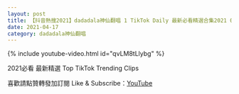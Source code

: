 ```yaml
---
layout: post
title: 【抖音熱搜2021】dadadala神仙翻唱 1 TikTok Daily 最新必看精選合集2021 04 17
date: 2021-04-17
category: dadadala神仙翻唱
---
```


{% include youtube-video.html id="qvLM8tLlybg" %}

2021必看 最新精選 Top TikTok Trending Clips

喜歡請點贊轉發加訂閱 Like & Subscribe：[YouTube](https://www.youtube.com/channel/UCAoR7VcanIPd04uEq_GIylA/videos)

